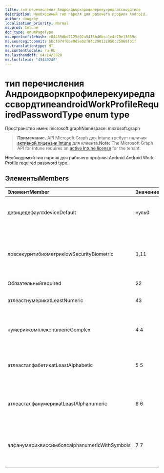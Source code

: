 ```yaml
---
title: тип перечисления Андроидворкпрофилерекуиредпассвордтипе
description: Необходимый тип пароля для рабочего профиля Android.
author: dougeby
localization_priority: Normal
ms.prod: Intune
doc_type: enumPageType
ms.openlocfilehash: e84439dbd7125d02a5413b46bca1e4e79e13089c
ms.sourcegitcommit: bbcf074f0be9d5e02f84c290122850cc5968fb1f
ms.translationtype: MT
ms.contentlocale: ru-RU
ms.lasthandoff: 04/14/2020
ms.locfileid: "43449248"
---
```

# <a name="androidworkprofilerequiredpasswordtype-enum-type"></a><span data-ttu-id="9167d-103">тип перечисления Андроидворкпрофилерекуиредпассвордтипе</span><span class="sxs-lookup"><span data-stu-id="9167d-103">androidWorkProfileRequiredPasswordType enum type</span></span>

<span data-ttu-id="9167d-104">Пространство имен: microsoft.graph</span><span class="sxs-lookup"><span data-stu-id="9167d-104">Namespace: microsoft.graph</span></span>

> <span data-ttu-id="9167d-105">**Примечание.** API Microsoft Graph для Intune требует наличия [активной лицензии Intune](https://go.microsoft.com/fwlink/?linkid=839381) для клиента.</span><span class="sxs-lookup"><span data-stu-id="9167d-105">**Note:** The Microsoft Graph API for Intune requires an [active Intune license](https://go.microsoft.com/fwlink/?linkid=839381) for the tenant.</span></span>

<span data-ttu-id="9167d-106">Необходимый тип пароля для рабочего профиля Android.</span><span class="sxs-lookup"><span data-stu-id="9167d-106">Android Work Profile required password type.</span></span>

## <a name="members"></a><span data-ttu-id="9167d-107">Элементы</span><span class="sxs-lookup"><span data-stu-id="9167d-107">Members</span></span>
|<span data-ttu-id="9167d-108">Элемент</span><span class="sxs-lookup"><span data-stu-id="9167d-108">Member</span></span>|<span data-ttu-id="9167d-109">Значение</span><span class="sxs-lookup"><span data-stu-id="9167d-109">Value</span></span>|<span data-ttu-id="9167d-110">Описание</span><span class="sxs-lookup"><span data-stu-id="9167d-110">Description</span></span>|
|:---|:---|:---|
|<span data-ttu-id="9167d-111">девицедефаулт</span><span class="sxs-lookup"><span data-stu-id="9167d-111">deviceDefault</span></span>|<span data-ttu-id="9167d-112">нуль</span><span class="sxs-lookup"><span data-stu-id="9167d-112">0</span></span>|<span data-ttu-id="9167d-113">Значение по умолчанию для устройства, без намерения.</span><span class="sxs-lookup"><span data-stu-id="9167d-113">Device default value, no intent.</span></span>|
|<span data-ttu-id="9167d-114">ловсекуритибиометрик</span><span class="sxs-lookup"><span data-stu-id="9167d-114">lowSecurityBiometric</span></span>|<span data-ttu-id="9167d-115">1,1</span><span class="sxs-lookup"><span data-stu-id="9167d-115">1</span></span>|<span data-ttu-id="9167d-116">Необходим пароль на основе биометрического уровня безопасности.</span><span class="sxs-lookup"><span data-stu-id="9167d-116">Low security biometrics based password required.</span></span>|
|<span data-ttu-id="9167d-117">Обязательный</span><span class="sxs-lookup"><span data-stu-id="9167d-117">required</span></span>|<span data-ttu-id="9167d-118">2</span><span class="sxs-lookup"><span data-stu-id="9167d-118">2</span></span>|<span data-ttu-id="9167d-119">Обязательный.</span><span class="sxs-lookup"><span data-stu-id="9167d-119">Required.</span></span>|
|<span data-ttu-id="9167d-120">атлеастнумерик</span><span class="sxs-lookup"><span data-stu-id="9167d-120">atLeastNumeric</span></span>|<span data-ttu-id="9167d-121">4</span><span class="sxs-lookup"><span data-stu-id="9167d-121">3</span></span>|<span data-ttu-id="9167d-122">Необходим по крайней мере числовой пароль.</span><span class="sxs-lookup"><span data-stu-id="9167d-122">At least numeric password required.</span></span>|
|<span data-ttu-id="9167d-123">нумериккомплекс</span><span class="sxs-lookup"><span data-stu-id="9167d-123">numericComplex</span></span>|<span data-ttu-id="9167d-124">4 </span><span class="sxs-lookup"><span data-stu-id="9167d-124">4</span></span>|<span data-ttu-id="9167d-125">Необходим числовой сложный пароль.</span><span class="sxs-lookup"><span data-stu-id="9167d-125">Numeric complex password required.</span></span>|
|<span data-ttu-id="9167d-126">атлеасталфабетик</span><span class="sxs-lookup"><span data-stu-id="9167d-126">atLeastAlphabetic</span></span>|<span data-ttu-id="9167d-127">5 </span><span class="sxs-lookup"><span data-stu-id="9167d-127">5</span></span>|<span data-ttu-id="9167d-128">По крайней мере необходимо указать по крайней мере буквенный пароль.</span><span class="sxs-lookup"><span data-stu-id="9167d-128">At least alphabetic password required.</span></span>|
|<span data-ttu-id="9167d-129">атлеасталфанумерик</span><span class="sxs-lookup"><span data-stu-id="9167d-129">atLeastAlphanumeric</span></span>|<span data-ttu-id="9167d-130">6 </span><span class="sxs-lookup"><span data-stu-id="9167d-130">6</span></span>|<span data-ttu-id="9167d-131">Необходимо указать по крайней мере буквенно-цифровые пароли.</span><span class="sxs-lookup"><span data-stu-id="9167d-131">At least alphanumeric password required.</span></span>|
|<span data-ttu-id="9167d-132">алфанумериквиссимболс</span><span class="sxs-lookup"><span data-stu-id="9167d-132">alphanumericWithSymbols</span></span>|<span data-ttu-id="9167d-133">7 </span><span class="sxs-lookup"><span data-stu-id="9167d-133">7</span></span>|<span data-ttu-id="9167d-134">По крайней мере буквенно-цифровые символы и пароль не требуются.</span><span class="sxs-lookup"><span data-stu-id="9167d-134">At least alphanumeric with symbols password required.</span></span>|







